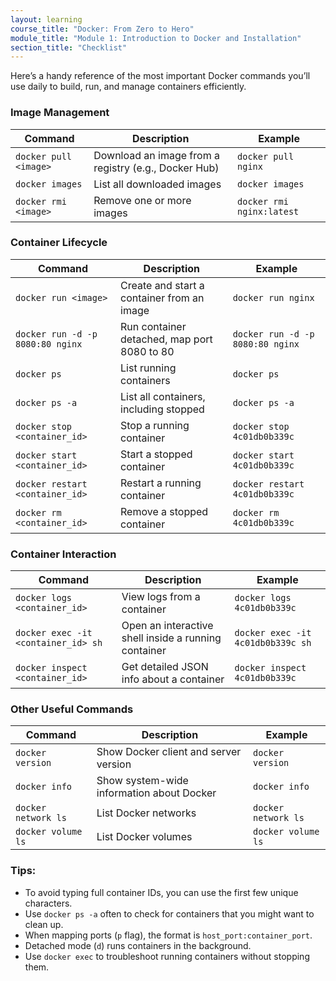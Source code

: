 ```yaml
---
layout: learning
course_title: "Docker: From Zero to Hero"
module_title: "Module 1: Introduction to Docker and Installation"
section_title: "Checklist"
---
```


Here’s a handy reference of the most important Docker commands you’ll use daily to build, run, and manage containers efficiently.

### **Image Management**

| Command | Description | Example |
| --- | --- | --- |
| `docker pull <image>` | Download an image from a registry (e.g., Docker Hub) | `docker pull nginx` |
| `docker images` | List all downloaded images | `docker images` |
| `docker rmi <image>` | Remove one or more images | `docker rmi nginx:latest` |

### **Container Lifecycle**

| Command | Description | Example |
| --- | --- | --- |
| `docker run <image>` | Create and start a container from an image | `docker run nginx` |
| `docker run -d -p 8080:80 nginx` | Run container detached, map port 8080 to 80 | `docker run -d -p 8080:80 nginx` |
| `docker ps` | List running containers | `docker ps` |
| `docker ps -a` | List all containers, including stopped | `docker ps -a` |
| `docker stop <container_id>` | Stop a running container | `docker stop 4c01db0b339c` |
| `docker start <container_id>` | Start a stopped container | `docker start 4c01db0b339c` |
| `docker restart <container_id>` | Restart a running container | `docker restart 4c01db0b339c` |
| `docker rm <container_id>` | Remove a stopped container | `docker rm 4c01db0b339c` |

### **Container Interaction**

| Command | Description | Example |
| --- | --- | --- |
| `docker logs <container_id>` | View logs from a container | `docker logs 4c01db0b339c` |
| `docker exec -it <container_id> sh` | Open an interactive shell inside a running container | `docker exec -it 4c01db0b339c sh` |
| `docker inspect <container_id>` | Get detailed JSON info about a container | `docker inspect 4c01db0b339c` |

### **Other Useful Commands**

| Command | Description | Example |
| --- | --- | --- |
| `docker version` | Show Docker client and server version | `docker version` |
| `docker info` | Show system-wide information about Docker | `docker info` |
| `docker network ls` | List Docker networks | `docker network ls` |
| `docker volume ls` | List Docker volumes | `docker volume ls` |

### Tips:

- To avoid typing full container IDs, you can use the first few unique characters.
- Use `docker ps -a` often to check for containers that you might want to clean up.
- When mapping ports (`p` flag), the format is `host_port:container_port`.
- Detached mode (`d`) runs containers in the background.
- Use `docker exec` to troubleshoot running containers without stopping them.
